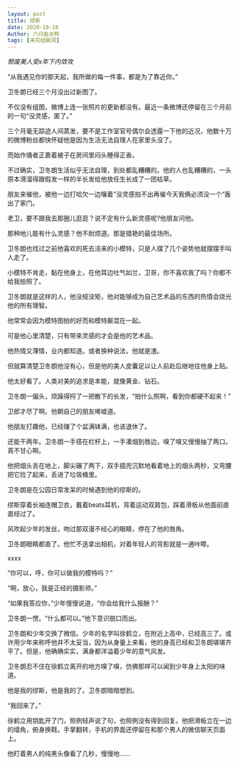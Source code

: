 ```yaml
---
layout: post
title: 缪斯
date: 2020-10-18
Author: 六只盐水鸭
tags: [未完结脑洞]
---
```


*颓废美人受x年下内敛攻*

“从我遇见你的那天起，我所做的每一件事，都是为了靠近你。”

卫冬朗已经三个月没出过新图了。

不仅没有组图，微博上连一张照片的更新都没有。最近一条微博还停留在三个月前的一句“没灵感，匿了。”

三个月毫无踪迹人间蒸发，要不是工作室官号偶尔会透露一下他的近况，他数十万的微博粉丝都快怀疑他是因为生活无法自理人在家里头没了。

而始作俑者正裹着被子在房间里闷头睡得正香。

不过确实，卫冬朗生活似乎无法自理，到处都乱糟糟的。他的人也乱糟糟的，一头原本滑溜得跟假发一样的半长发给他放任生长成了一团枯草。

朋友来催他，被他一边打哈欠一边嚷着”没灵感拍不出再催今天我俩必须没一个“轰出了家门。

老卫，要不跟我去那圈儿逛逛？说不定有什么新灵感呢?他朋友问他。

那种地儿能有什么灵感？他不耐烦道。那是猎艳的最佳场所。

卫冬朗也找过之前他喜欢的死去活来的小模特，只是人摆了几个姿势他就摆摆手叫人走了。

小模特不肯走，黏在他身上，在他耳边吐气如兰，卫哥，你不喜欢我了吗？你都不给我拍照了。

卫冬朗就是这样的人，他没规没矩，他对能够成为自己艺术品的东西的热情会烧光他的所有理智。

他常常会因为模特图拍的好而和模特厮混在一起。

可是他心里清楚，只有带来灵感的才会是他的艺术品。

他热情又薄情，业内都知道。或者换种说法，他就是渣。

但就算清楚卫冬朗他没有心，但是他的美人皮囊足以让人前赴后继地往他身上贴。

他太好看了。人类对美的追求是本能，就像黄金、钻石。

卫冬朗一偏头，烦躁得捋了一把散下的长发，“拍什么照啊，看到你都硬不起来！”

卫郎才尽了啊。他朝自己的朋友唏嘘道。

他朋友打趣他，已经赚了个盆满钵满，也该退休了。

还能干两年。卫冬朗一手搭在栏杆上，一手凑烟到唇边，嗅了嗅又慢慢抽了两口。真不甘心啊。

他把烟头丢在地上，脚尖碾了两下，双手插兜沉默地看着地上的烟头两秒，又弯腰把它捡了起来，丢进了垃圾桶里。

卫冬朗是在公园日常发呆的时候遇到他的缪斯的。

缪斯穿着长袖连帽卫衣，戴着beats耳机，背着运动双肩包，踩着滑板从他面前直直经过了。

风吹起少年的发丝，吻过那双漫不经心的眼睛，停在了他的唇角。

卫冬朗眼睛都直了。他忙不迭拿出相机，对着年轻人的背影就是一通咔嚓。

xxxx

”你可以，呼，你可以做我的模特吗？”

“啊，放心，我是正经的摄影师。”

“如果我答应你，”少年慢慢说道，“你会给我什么报酬？”

卫冬朗一愣。“什么都可以。”他下意识脱口而出。

卫冬朗和少年交换了微信。少年的名字叫徐鹤立，在附近上高中，已经高三了。或许用少年来称呼他并不太妥当，因为从身量上来看，他的身高已经和卫冬朗堪堪齐平了。但是，他确确实实，满身都洋溢着少年的意气风发。

卫冬朗忍不住在徐鹤立离开的地方嗅了嗅，仿佛那样可以闻到少年身上太阳的味道。

他是我的缪斯，他是我的了。卫冬朗暗暗想到。

“我回来了。”

徐鹤立用钥匙开了门，照例轻声说了句，也照例没有得到回复。他把滑板立在一边的墙角，俯身换鞋。手掌翻转，手机的界面还停留在和那个男人的微信聊天页面上。

他盯着男人的纯黑头像看了几秒，慢慢地……


